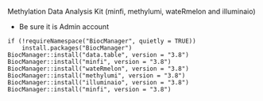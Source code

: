 Methylation Data Analysis Kit (minfi, methylumi, wateRmelon and illuminaio)

* Be sure it is Admin account
```
if (!requireNamespace("BiocManager", quietly = TRUE))
    install.packages("BiocManager")
BiocManager::install("data.table", version = "3.8")
BiocManager::install("minfi", version = "3.8")
BiocManager::install("wateRmelon", version = "3.8")
BiocManager::install("methylumi", version = "3.8")
BiocManager::install("illuminaio", version = "3.8")
BiocManager::install("minfi", version = "3.8")
```
